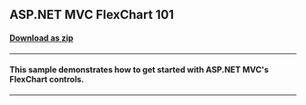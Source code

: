 ## ASP.NET MVC FlexChart 101
#### [Download as zip](https://downgit.github.io/#/home?url=https://github.com/GrapeCity/ComponentOne-ASPNET-MVC-Samples/tree/master/HowTo/FlexChart/FlexChart101)
____
#### This sample demonstrates how to get started with ASP.NET MVC's FlexChart controls.
____
